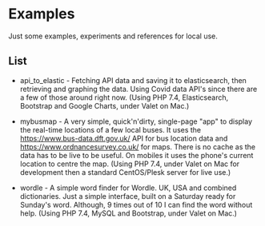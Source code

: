 # Examples

Just some examples, experiments and references for local use.

## List

* api_to_elastic - Fetching API data and saving it to elasticsearch, then retrieving and graphing the data. Using Covid data API's since there are a few of those around right now. (Using PHP 7.4, Elasticsearch, Bootstrap and Google Charts, under Valet on Mac.)

* mybusmap - A very simple, quick'n'dirty, single-page "app" to display the real-time locations of a few local buses. It uses the https://www.bus-data.dft.gov.uk/ API for bus location data and https://www.ordnancesurvey.co.uk/ for maps. There is no cache as the data has to be live to be useful. On mobiles it uses the phone's current location to centre the map. (Using PHP 7.4, under Valet on Mac for development then a standard CentOS/Plesk server for live use.)

* wordle - A simple word finder for Wordle. UK, USA and combined dictionaries. Just a simple interface, built on a Saturday ready for Sunday's word. Although, 9 times out of 10 I can find the word without help. (Using PHP 7.4, MySQL and Bootstrap, under Valet on Mac.)
